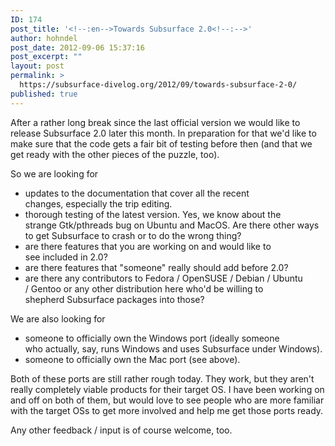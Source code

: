 ```yaml
---
ID: 174
post_title: '<!--:en-->Towards Subsurface 2.0<!--:-->'
author: hohndel
post_date: 2012-09-06 15:37:16
post_excerpt: ""
layout: post
permalink: >
  https://subsurface-divelog.org/2012/09/towards-subsurface-2-0/
published: true
---
```

<!--:en-->After a rather long break since the last official version we would like to release Subsurface 2.0 later this month. In preparation for that we'd like to make sure that the code gets a fair bit of testing before then (and that we get ready with the other pieces of the puzzle, too).

So we are looking for
<ul>
	<li>updates to the documentation that cover all the recent changes, especially the trip editing.</li>
	<li>thorough testing of the latest version. Yes, we know about the strange Gtk/pthreads bug on Ubuntu and MacOS. Are there other ways to get Subsurface to crash or to do the wrong thing?</li>
	<li>are there features that you are working on and would like to see included in 2.0?</li>
	<li>are there features that "someone" really should add before 2.0?</li>
	<li>are there any contributors to Fedora / OpenSUSE / Debian / Ubuntu / Gentoo or any other distribution here who'd be willing to shepherd Subsurface packages into those?</li>
</ul>
We are also looking for
<ul>
	<li>someone to officially own the Windows port (ideally someone who actually, say, runs Windows and uses Subsurface under Windows).</li>
	<li>someone to officially own the Mac port (see above).</li>
</ul>
Both of these ports are still rather rough today. They work, but they aren't really completely viable products for their target OS. I have been working on and off on both of them, but would love to see people who are more familiar with the target OSs to get more involved and help me get those ports ready.

Any other feedback / input is of course welcome, too.<!--:-->